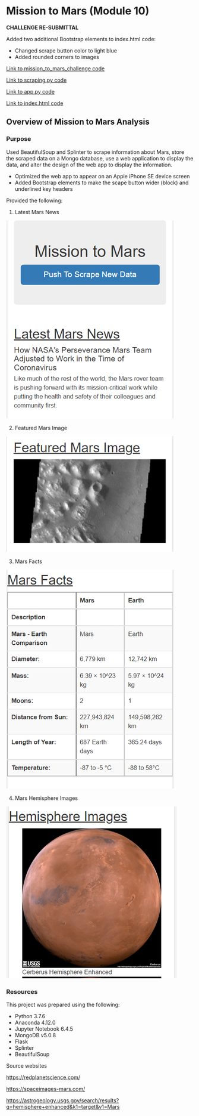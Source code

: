 # Mission to Mars (Module 10)

**CHALLENGE RE-SUBMITTAL**

Added two additional Bootstrap elements to index.html code:
* Changed scrape button color to light blue
* Added rounded corners to images

[Link to mission_to_mars_challenge code](mission_to_mars_challenge2.ipynb)

[Link to scraping.py code](apps/scraping.py)

[Link to app.py code](apps/app.py)

[Link to index.html code](apps/templates/index.html)

## Overview of Mission to Mars Analysis

### Purpose
Used BeautifulSoup and Splinter to scrape information about Mars, store the scraped data on a Mongo database, use a web application to display the data, and alter the design of the web app to display the information.
* Optimized the web app to appear on an Apple iPhone SE device screen
* Added Bootstrap elements to make the scape button wider (block) and underlined key headers

Provided the following:

1. Latest Mars News

![Mars News section](mars_news.PNG)

2. Featured Mars Image

![Mars Image section](mars_image.PNG)

3. Mars Facts

![Mars Facts section](mars_table.PNG)

4. Mars Hemisphere Images

![Mars Hemispheres section](mars_hemisphere.PNG)


### Resources

This project was prepared using the following:
* Python 3.7.6
* Anaconda 4.12.0
* Jupyter Notebook 6.4.5
* MongoDB v5.0.8
* Flask
* Splinter
* BeautifulSoup

Source websites

https://redplanetscience.com/

https://spaceimages-mars.com/

https://astrogeology.usgs.gov/search/results?q=hemisphere+enhanced&k1=target&v1=Mars
